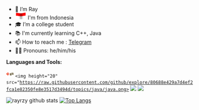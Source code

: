 - 👋 I’m Ray
- <img src="https://raw.githubusercontent.com/mpurnomoadji/GameTebakAku-master/master/website/img/animasi-bergerak-bendera-indonesia-0013.gif" width="30px"> I'm from Indonesia
- 🎓 I’m a college student 
- 📚 I'm currently learning C++, Java
- 📫 How to reach me : [Telegram](https://t.me/rayrzy)
- 👨🏻 Pronouns: he/him/his

**Languages and Tools:**

<code><img height="20" src="https://raw.githubusercontent.com/github/explore/80688e429a7d4ef2fca1e82350fe8e3517d3494d/topics/git/git.png"></code>
<code><img height="20" src="https://raw.githubusercontent.com/github/explore/80688e429a7d4ef2fca1e82350fe8e3517d3494d/topics/java/java.png></code>
<code><img height="20" src="https://raw.githubusercontent.com/github/explore/80688e429a7d4ef2fca1e82350fe8e3517d3494d/topics/terminal/terminal.png"></code>
![](https://komarev.com/ghpvc/?username=rayrzy)

![rayrzy github stats](https://github-stats-alpha.vercel.app/api/?username=rayrzy&cc=C82525&ic=000000&bc=000000&tc=FFFFFF)
[![Top Langs](https://github-readme-stats.vercel.app/api/top-langs/?username=rayrzy&layout=compact&theme=dark)](https://github.com/rayrzy)
